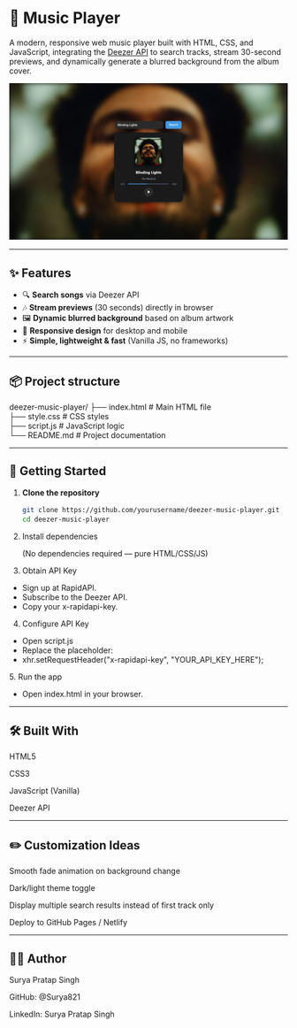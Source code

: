 # 🎵 Music Player

A modern, responsive web music player built with HTML, CSS, and JavaScript, integrating the [Deezer API](https://rapidapi.com/deezerdevs/api/deezer-1) to search tracks, stream 30-second previews, and dynamically generate a blurred background from the album cover.

![Screenshot](screenshot.png)

---

## ✨ Features

- 🔍 **Search songs** via Deezer API  
- 🎶 **Stream previews** (30 seconds) directly in browser  
- 🖼 **Dynamic blurred background** based on album artwork  
- 📱 **Responsive design** for desktop and mobile  
- ⚡ **Simple, lightweight & fast** (Vanilla JS, no frameworks)

---

## 📦 Project structure

deezer-music-player/
├── index.html # Main HTML file <br>
├── style.css # CSS styles <br>
├── script.js # JavaScript logic <br>
└── README.md # Project documentation 

---

## 🚀 Getting Started

1. **Clone the repository**
   ```bash
   git clone https://github.com/yourusername/deezer-music-player.git
   cd deezer-music-player
2. Install dependencies
  <ul>(No dependencies required — pure HTML/CSS/JS)</ul>

3. Obtain API Key
<ul>
  <li>Sign up at RapidAPI.</li>

  <li>Subscribe to the Deezer API.</li>

  <li>Copy your x-rapidapi-key.</li>
</ul>

4. Configure API Key
<ul>
  <li>Open script.js</li>

  <li>Replace the placeholder:</li>

  <li>xhr.setRequestHeader("x-rapidapi-key", "YOUR_API_KEY_HERE");</li>
</ul>
5. Run the app
<ul>

<li>Open index.html in your browser.</li>
</ul>

---

## 🛠 Built With
HTML5

CSS3

JavaScript (Vanilla)

Deezer API

---

## ✏️ Customization Ideas
Smooth fade animation on background change

Dark/light theme toggle

Display multiple search results instead of first track only

Deploy to GitHub Pages / Netlify

---

## 🙋‍♂️ Author
Surya Pratap Singh

GitHub: @Surya821

LinkedIn: Surya Pratap Singh
